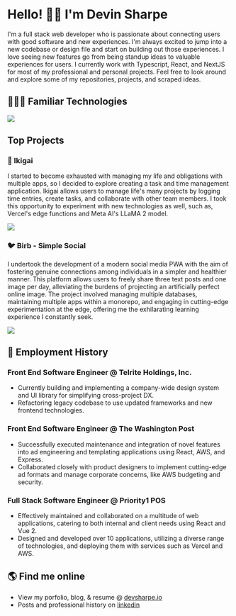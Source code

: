 # Hello! 👋🏽 I'm Devin Sharpe

I'm a full stack web developer who is passionate about connecting users with good software and new experiences. I'm always excited to jump into a new codebase or design file and start on building out those experiences. I love seeing new features go from being standup ideas to valuable experiences for users. I currently work with Typescript, React, and NextJS for most of my professional and personal projects. Feel free to look around and explore some of my repositories, projects, and scraped ideas.

## 👨🏽‍💻 Familiar Technologies

<p>
  <a href="https://skillicons.dev">
    <img src="https://skillicons.dev/icons?i=aws,babel,css,django,docker,firebase,git,github,haskell,html,js,jest,mongodb,nextjs,nodejs,nuxtjs,postgres,prisma,react,redux,sass,tailwind,ts,vercel,vue" />
  </a>
</p>

## Top Projects

### 🌸 Ikigai

I started to become exhausted with managing my life and obligations with multiple apps, so I decided to explore creating a task and time management application. Ikigai allows users to manage life's many projects by logging time entries, create tasks, and collaborate with other team members. I took this opportunity to experiment with new technologies as well, such as, Vercel's edge functions and Meta AI's LLaMA 2 model.

<p>
  <a href="https://skillicons.dev">
    <img src="https://skillicons.dev/icons?i=nextjs,react,tailwind,ts,vercel" />
  </a>
</p>

### 🐦 Birb - Simple Social

I undertook the development of a modern social media PWA with the aim of fostering genuine connections among individuals in a simpler and healthier manner. This platform allows users to freely share three text posts and one image per day, alleviating the burdens of projecting an artificially perfect online image. The project involved managing multiple databases, maintaining multiple apps within a monorepo, and engaging in cutting-edge experimentation at the edge, offering me the exhilarating learning experience I constantly seek.

<p>
  <a href="https://skillicons.dev">
    <img src="https://skillicons.dev/icons?i=nextjs,react,tailwind,ts,vercel,prisma,tensorflow" />
  </a>
</p>

## 💼 Employment History

### Front End Software Engineer @ Telrite Holdings, Inc.

-  Currently building and implementing a company-wide design system and UI library for simplifying cross-project DX.
-  Refactoring legacy codebase to use updated frameworks and new frontend technologies.

### Front End Software Engineer @ The Washington Post

- Successfully executed maintenance and integration of novel features into ad engineering and templating applications using React, AWS, and Express.
- Collaborated closely with product designers to implement cutting-edge ad formats and manage corporate concerns, like AWS budgeting and security.

### Full Stack Software Engineer @ Priority1 POS

- Effectively maintained and collaborated on a multitude of web applications, catering to both internal and client needs using React and Vue 2.
- Designed and developed over 10 applications, utilizing a diverse range of technologies, and deploying them with services such as Vercel and AWS.

## 🌎 Find me online

- View my porfolio, blog, & resume @ [devsharpe.io](https://www.devsharpe.io)
- Posts and professional history on [linkedin](https://www.linkedin.com/in/devin-sharpe-8912b0191/)
